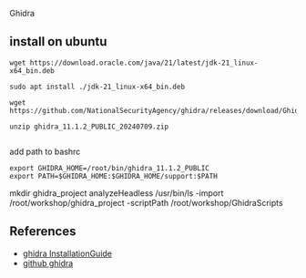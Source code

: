 Ghidra


## install on ubuntu

```
wget https://download.oracle.com/java/21/latest/jdk-21_linux-x64_bin.deb

sudo apt install ./jdk-21_linux-x64_bin.deb 

wget https://github.com/NationalSecurityAgency/ghidra/releases/download/Ghidra_11.1.2_build/ghidra_11.1.2_PUBLIC_20240709.zip

unzip ghidra_11.1.2_PUBLIC_20240709.zip 


```


add path to bashrc

```
export GHIDRA_HOME=/root/bin/ghidra_11.1.2_PUBLIC
export PATH=$GHIDRA_HOME:$GHIDRA_HOME/support:$PATH

```


mkdir ghidra_project
analyzeHeadless /usr/bin/ls -import /root/workshop/ghidra_project  -scriptPath /root/workshop/GhidraScripts


## References

- [ghidra InstallationGuide](https://ghidra-sre.org/InstallationGuide.html)
- [github ghidra](https://github.com/NationalSecurityAgency/ghidra)